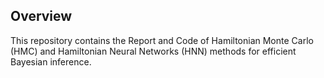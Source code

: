 ## Overview

This repository contains the Report and Code of Hamiltonian Monte Carlo (HMC) and Hamiltonian Neural Networks (HNN) methods for efficient Bayesian inference.
